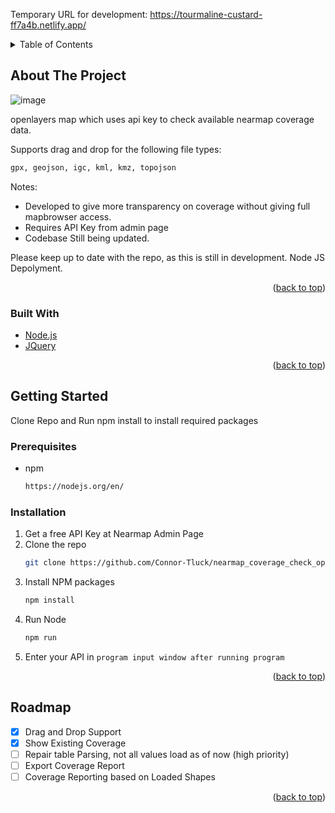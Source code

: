 <div id="top"></div>

Temporary URL for development: 
https://tourmaline-custard-ff7a4b.netlify.app/

<!-- TABLE OF CONTENTS -->
<details>
  <summary>Table of Contents</summary>
  <ol>
    <li>
      <a href="#about-the-project">About The Project</a>
      <ul>
        <li><a href="#built-with">Built With</a></li>
      </ul>
    </li>
    <li>
      <a href="#getting-started">Getting Started</a>
      <ul>
        <li><a href="#prerequisites">Prerequisites</a></li>
        <li><a href="#installation">Installation</a></li>
      </ul>
    </li>
    <li><a href="#roadmap">Roadmap</a></li>
  </ol>
</details>

<!-- ABOUT THE PROJECT -->

## About The Project

![image](https://user-images.githubusercontent.com/32856579/165184664-8f4e3648-bea2-4b1e-94a3-2eec4ab499a2.png)

openlayers map which uses api key to check available nearmap coverage data.

Supports drag and drop for the following file types:
  ```sh
  gpx, geojson, igc, kml, kmz, topojson
  ```


Notes:

- Developed to give more transparency on coverage without giving full mapbrowser access.
- Requires API Key from admin page
- Codebase Still being updated.

Please keep up to date with the repo, as this is still in development. Node JS Depolyment.

<p align="right">(<a href="#top">back to top</a>)</p>

### Built With


- [Node.js](https://nodejs.org/en/)
- [JQuery](https://jquery.com)

<p align="right">(<a href="#top">back to top</a>)</p>

<!-- GETTING STARTED -->

## Getting Started

Clone Repo and Run npm install to install required packages

### Prerequisites

- npm
  ```sh
  https://nodejs.org/en/
  ```

### Installation


1. Get a free API Key at Nearmap Admin Page
2. Clone the repo
   ```sh
   git clone https://github.com/Connor-Tluck/nearmap_coverage_check_openlayers
   ```
3. Install NPM packages
   ```sh
   npm install
   ```
4. Run Node
   ```sh
   npm run
   ```
5. Enter your API in `program input window after running program`

<p align="right">(<a href="#top">back to top</a>)</p>

<!-- ROADMAP -->

## Roadmap

- [x] Drag and Drop Support
- [x] Show Existing Coverage
- [ ] Repair table Parsing, not all values load as of now (high priority)
- [ ] Export Coverage Report
- [ ] Coverage Reporting based on Loaded Shapes

<p align="right">(<a href="#top">back to top</a>)</p>

